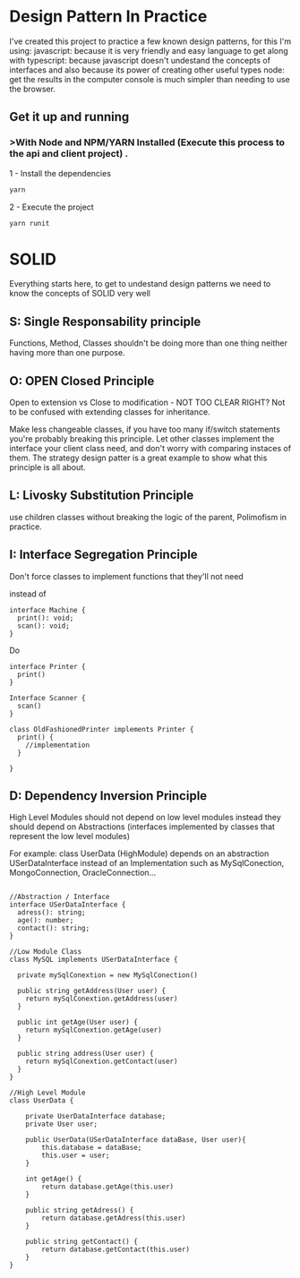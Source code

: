 # Design Pattern In Practice
I've created this project to practice a few known design patterns, for this I'm using:
javascript: because it is very friendly and easy language to get along with 
typescript: because javascript doesn't undestand the concepts of interfaces and also because its power of creating other useful types 
node: get the results in the computer console is much simpler than needing to use the browser.


## Get it up and running

### >With Node and NPM/YARN Installed (Execute this process to the api and client project) .

1 - Install the dependencies

```bash
yarn
```

2 - Execute the project

```bash
yarn runit
```

# SOLID

Everything starts here, to get to undestand design patterns we need to know the concepts of SOLID very well

## S: Single Responsability principle

Functions, Method, Classes shouldn't be doing more than one thing neither having more than one purpose.

## O: OPEN Closed Principle

Open to extension vs Close to modification - NOT TOO CLEAR RIGHT?
Not to be confused with extending classes for inheritance.

Make less changeable classes, if you have too many if/switch statements you're probably
breaking this principle. Let other classes implement the interface your client class need,
and don't worry with comparing instaces of them. The strategy design patter is a great example
to show what this principle is all about.


## L: Livosky Substitution Principle

use children classes without breaking the logic of the parent, Polimofism in practice.

## I: Interface Segregation Principle

Don't force classes to implement functions that they'll not need

instead of
```
interface Machine {
  print(): void;
  scan(): void;
}
```

Do

```
interface Printer {
  print()
}

Interface Scanner {
  scan()
}

class OldFashionedPrinter implements Printer {
  print() {
    //implementation
  }

}

```

## D: Dependency Inversion Principle


High Level Modules should not depend on low level modules instead
they should depend on Abstractions (interfaces implemented by classes that represent the low level modules)

For example:
class UserData (HighModule) depends on an abstraction
USerDataInterface instead of an Implementation such as MySqlConection, MongoConnection, OracleConnection...


```

//Abstraction / Interface
interface USerDataInterface {
  adress(): string;
  age(): number;
  contact(): string;
}

//Low Module Class
class MySQL implements USerDataInterface {

  private mySqlConextion = new MySqlConection()

  public string getAddress(User user) {
    return mySqlConextion.getAddress(user)
  }

  public int getAge(User user) {
    return mySqlConextion.getAge(user)
  }

  public string address(User user) {
    return mySqlConextion.getContact(user)
  }
}

//High Level Module
class UserData {

    private UserDataInterface database;
    private User user;

    public UserData(USerDataInterface dataBase, User user){
    	this.database = dataBase;
    	this.user = user;
    }
    
    int getAge() {
    	return database.getAge(this.user)
    }
    
    public string getAdress() {
    	return database.getAdress(this.user)
    }
    
    public string getContact() {
    	return database.getContact(this.user)
    }
}

```

